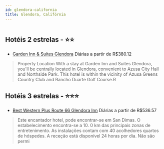 ```yaml
---
id: glendora-california
title: Glendora, Califórnia
---
```


<center><img src="https://assets.cosmos-data.com/55/1e4fa955729a0cb1d75f96666d57ac42/1831683.jpg" alt="" /></center>


## Hotéis 2 estrelas - ⭐️⭐️

-    [Garden Inn & Suites Glendora](https://www.hurb.com/hoteis/glendora/garden-inn-suites-glendora-JNP-JP776874?cmp=18055) Diárias a partir de R$380.12
   > Property Location With a stay at Garden Inn and Suites Glendora, you&apos;ll be centrally located in Glendora, convenient to Azusa City Hall and Northside Park. This hotel is within the vicinity of Azusa Greens Country Club and Rancho Duarte Golf Course.R

## Hotéis 3 estrelas - ⭐️⭐️⭐️

-    [Best Western Plus Route 66 Glendora Inn](https://www.hurb.com/hoteis/glendora/best-western-plus-route-66-glendora-inn-JNP-JP318895?cmp=18055) Diárias a partir de R$536.57
   > Este encantador hotel, pode encontrar-se em San Dimas. O estabelecimento encontra-se a 10. 0 km das principais zonas de entretenimento. As instalações contam com 40 acolhedores quartos de hóspedes. A receção está disponível 24 horas por dia. Não são permi
